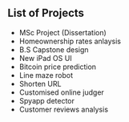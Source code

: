 ## List of Projects

- MSc Project (Dissertation)
- Homeownership rates anlaysis
- B.S Capstone design
- New iPad OS UI
- Bitcoin price prediction
- Line maze robot
- Shorten URL
- Customised online judger
- Spyapp detector
- Customer reviews analysis
